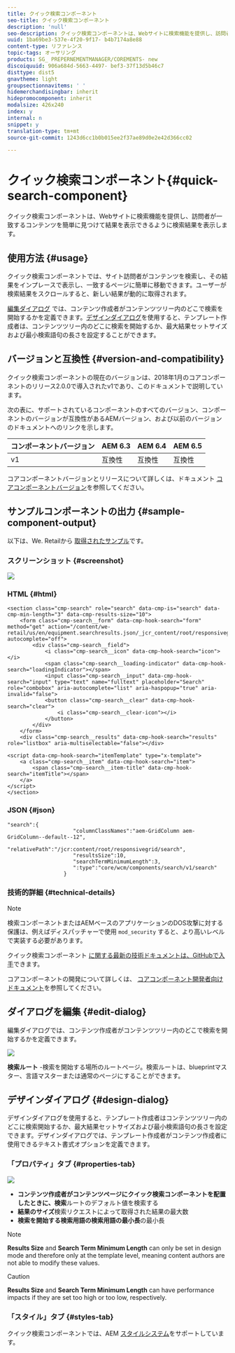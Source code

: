 ```yaml
---
title: クイック検索コンポーネント
seo-title: クイック検索コンポーネント
description: 'null'
seo-description: クイック検索コンポーネントは、Webサイトに検索機能を提供し、訪問者がサイトを検索して結果をフィルタできるように検索結果を表示します。
uuid: 1ba69be3-537e-4f20-9f17- b4b7174a8e88
content-type: リファレンス
topic-tags: オーサリング
products: SG_ PREPERNEMENTMANAGER/COREMENTS- new
discoiquuid: 906a684d-5663-4497- bef3-37f13d5b46c7
disttype: dist5
gnavtheme: light
groupsectionnavitems: ' '
hidemerchandisingbar: inherit
hidepromocomponent: inherit
modalsize: 426x240
index: y
internal: n
snippet: y
translation-type: tm+mt
source-git-commit: 1243d6cc1b0b015ee2f37ae89d0e2e42d366cc02

---
```



# クイック検索コンポーネント{#quick-search-component}

クイック検索コンポーネントは、Webサイトに検索機能を提供し、訪問者が一致するコンテンツを簡単に見つけて結果を表示できるように検索結果を表示します。

## 使用方法 {#usage}

クイック検索コンポーネントでは、サイト訪問者がコンテンツを検索し、その結果をインプレースで表示し、一致するページに簡単に移動できます。ユーザーが検索結果をスクロールすると、新しい結果が動的に取得されます。

[編集ダイアログ](#edit-dialog) では、コンテンツ作成者がコンテンツツリー内のどこで検索を開始するかを定義できます。[デザインダイアログ](#design-dialog)を使用すると、テンプレート作成者は、コンテンツツリー内のどこに検索を開始するか、最大結果セットサイズおよび最小検索語句の長さを設定することができます。

## バージョンと互換性 {#version-and-compatibility}

クイック検索コンポーネントの現在のバージョンは、2018年1月のコアコンポーネントのリリース2.0.0で導入されたv1であり、このドキュメントで説明しています。

次の表に、サポートされているコンポーネントのすべてのバージョン、コンポーネントのバージョンが互換性があるAEMバージョン、および以前のバージョンのドキュメントへのリンクを示します。

| コンポーネントバージョン | AEM 6.3 | AEM 6.4 | AEM 6.5 |
|--- |--- |--- |--- |
| v1 | 互換性 | 互換性 | 互換性 |

コアコンポーネントバージョンとリリースについて詳しくは、ドキュメント [コアコンポーネントバージョン](versions.md)を参照してください。

## サンプルコンポーネントの出力 {#sample-component-output}

以下は、We. Retailから [取得されたサンプル](https://helpx.adobe.com/experience-manager/6-5/sites/developing/using/we-retail.html)です。

### スクリーンショット {#screenshot}

![](assets/screen_shot_2018-01-19at094248.png)

### HTML {#html}

```
<section class="cmp-search" role="search" data-cmp-is="search" data-cmp-min-length="3" data-cmp-results-size="10">
    <form class="cmp-search__form" data-cmp-hook-search="form" method="get" action="/content/we-retail/us/en/equipment.searchresults.json/_jcr_content/root/responsivegrid/search" autocomplete="off">
        <div class="cmp-search__field">
            <i class="cmp-search__icon" data-cmp-hook-search="icon"></i>
            <span class="cmp-search__loading-indicator" data-cmp-hook-search="loadingIndicator"></span>
            <input class="cmp-search__input" data-cmp-hook-search="input" type="text" name="fulltext" placeholder="Search" role="combobox" aria-autocomplete="list" aria-haspopup="true" aria-invalid="false">
            <button class="cmp-search__clear" data-cmp-hook-search="clear">
                <i class="cmp-search__clear-icon"></i>
            </button>
        </div>
    </form>
    <div class="cmp-search__results" data-cmp-hook-search="results" role="listbox" aria-multiselectable="false"></div>
    
<script data-cmp-hook-search="itemTemplate" type="x-template">
    <a class="cmp-search__item" data-cmp-hook-search="item">
        <span class="cmp-search__item-title" data-cmp-hook-search="itemTitle"></span>
    </a>
</script>
</section>
```

### JSON {#json}

```
"search":{  
                     "columnClassNames":"aem-GridColumn aem-GridColumn--default--12",
                     "relativePath":"/jcr:content/root/responsivegrid/search",
                     "resultsSize":10,
                     "searchTermMinimumLength":3,
                     ":type":"core/wcm/components/search/v1/search"
                  }
```

### 技術的詳細 {#technical-details}

>[!NOTE]
>
>検索コンポーネントまたはAEMベースのアプリケーションのDOS攻撃に対する保護は、例えばディスパッチャーで使用 `mod_security` すると、より高いレベルで実装する必要があります。

クイック検索コンポーネント [に関する最新の技術ドキュメントは、GitHubで入手](https://github.com/adobe/aem-core-wcm-components/blob/master/content/src/content/jcr_root/apps/core/wcm/components/search/v1/search)できます。

コアコンポーネントの開発について詳しくは、 [コアコンポーネント開発者向けドキュメント](developing.md)を参照してください。

## ダイアログを編集 {#edit-dialog}

編集ダイアログでは、コンテンツ作成者がコンテンツツリー内のどこで検索を開始するかを定義できます。

![](assets/screen_shot_2018-04-03at120132.png)

**検索ルート** -検索を開始する場所のルートページ。検索ルートは、blueprintマスター、言語マスターまたは通常のページにすることができます。

## デザインダイアログ {#design-dialog}

デザインダイアログを使用すると、テンプレート作成者はコンテンツツリー内のどこに検索開始するか、最大結果セットサイズおよび最小検索語句の長さを設定できます。デザインダイアログでは、テンプレート作成者がコンテンツ作成者に使用できるテキスト書式オプションを定義できます。

### 「プロパティ」タブ {#properties-tab}

![](assets/screen_shot_2018-04-03at120028.png)

* **コンテンツ作成者がコンテンツページにクイック検索コンポーネントを配置したときに、検索**ルートのデフォルト値を検索する
* **結果のサイズ**検索リクエストによって取得された結果の最大数
* **検索を開始する検索用語の検索用語の最小長**の最小長

>[!NOTE]
>
>**Results Size** and **Search Term Minimum Length** can only be set in design mode and therefore only at the template level, meaning content authors are not able to modify these values.

>[!CAUTION]
>
>**Results Size** and **Search Term Minimum Length** can have performance impacts if they are set too high or too low, respectively.

### 「スタイル」タブ {#styles-tab}

クイック検索コンポーネントでは、AEM [スタイルシステム](authoring.md#component-styling)をサポートしています。